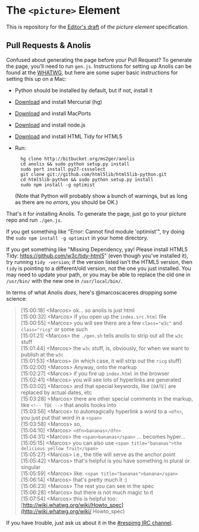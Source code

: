 # The ```<picture>``` Element

This is repository for the <a
href="http://picture.responsiveimages.org">Editor's draft</a> of <cite>the
picture element</cite> specification.

## Pull Requests & Anolis

Confused about generating the page before your Pull Request? To generate the
page, you'll need to run `gen.js`. Instructions for setting up Anolis can be
found at the [WHATWG](http://wiki.whatwg.org/wiki/Anolis), but here are some
super basic instructions for setting this up on a Mac:

* Python should be installed by default, but if not, install it
* [Download](http://mercurial.berkwood.com/) and install Mercurial (hg)
* [Download](http://www.macports.org/) and install MacPorts
* [Download](http://nodejs.org/download/) and install node.js
* [Download](https://github.com/w3c/tidy-html5) and install HTML Tidy for HTML5
* Run:

        hg clone http://bitbucket.org/ms2ger/anolis
        cd anolis && sudo python setup.py install
        sudo port install py27-cssselect
        git clone git://github.com/html5lib/html5lib-python.git
        cd html5lib-python && sudo python setup.py install
		sudo npm install -g optimist

    (Note that Python will probably show a bunch of warnings, but as long as
    there are no *errors*, you should be OK.)

That's it for installing Anolis. To generate the page, just go to your picture
repo and run `./gen.js`.

If you get something like "Error: Cannot find module
'optimist'", try doing the `sudo npm install -g optimist` in your home directory.

If you get something like "Missing Dependency, yay! Please install HTML5 Tidy:
https://github.com/w3c/tidy-html5" (even though you've installed it), try
running `tidy -version`; if the version listed isn't the HTML5 version, then
`tidy` is pointing to a different/old version, not the one you just installed.
You may need to update your path, or you may be able to replace the old one in
`/usr/bin/` with the new one in `/usr/local/bin/`.

In terms of what Anolis *does*, here's @marcoscaceres dropping some science:

> [15:00:18]	\<Marcos\>	ok... so anolis is just html  
> [15:00:32]	\<Marcos\>	If you open up the `index.src.html` file  
> [15:00:55]	\<Marcos\>	you will see there are a few `class="w3c"` and
> `class="ricg"` or some such  
> [15:01:21]	\<Marcos\>	the `./gen.sh` tells anolis to strip out all the
> `w3c` stuff  
> [15:01:44]	\<Marcos\>	the `w3c` stuff, is, obviously, for when we want
> to publish at the `w3c`  
> [15:01:53]	\<Marcos\>	(in which case, it will strip out the `ricg` stuff)  
> [15:02:00]	\<Marcos\>	Anyway, onto the markup  
> [15:02:27]	\<Marcos\>	if you fire up `index.html` in the browser  
> [15:02:41]	\<Marcos\>	you will see lots of hyperlinks are generated  
> [15:03:02]	\<Marcos\>	and that special keywords, like `[DATE]` are
> replaced by actual dates, etc  
> [15:03:28]	\<Marcos\>	there are other special comments in the markup,
> like `<!-- TOC -->` that anolis hooks into  
> [15:03:56]	\<Marcos\>	to automagically hyperlink a word to a `<dfn>`,
> you just put that word in a `<span>`  
> [15:03:58]	\<Marcos\>	so,  
> [15:04:10]	\<Marcos\>	`<dfn>bananas</dfn>`  
> [15:04:31]	\<Marcos\>	the `<span>bananas</span>` ... becomes hyper...  
> [15:05:15]	\<Marcos\>	you can also use `<span title="bananas">the
> delicious yellow fruit</span>`  
> [15:05:27]	\<Marcos\>	i.e., the title will serve as the anchor point  
> [15:05:42]	\<Marcos\>	that's helpful is you have something in plural or
> singular  
> [15:05:59]	\<Marcos\>	like: `<span title="bananas">banana</span>`  
> [15:06:14]	\<Marcos\>	that's pretty much it :)  
> [15:06:23]	\<Marcos\>	The rest you can see in the spec  
> [15:06:28]	\<Marcos\>	but there is not much magic to it  
> [15:07:54]	\<Marcos\>	this is helpful too:
> [http://wiki.whatwg.org/wiki/Howto_spec](http://wiki.whatwg.org/wiki/
> Howto_spec)

If you have trouble, just ask us about it in the [#respimg IRC
channel](irc://irc.w3.org:6665/#respimg).